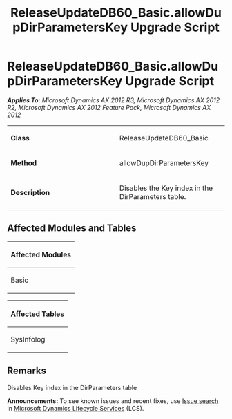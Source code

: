 ﻿---
title: ReleaseUpdateDB60_Basic.allowDupDirParametersKey Upgrade Script
TOCTitle: ReleaseUpdateDB60_Basic.allowDupDirParametersKey Upgrade Script
ms:assetid: da8369b8-ccaf-2481-6112-98ca7db07505
ms:mtpsurl: https://msdn.microsoft.com/en-us/library/JJ737147(v=AX.60)
ms:contentKeyID: 49711590
ms.date: 05/18/2015
mtps_version: v=AX.60
---

# ReleaseUpdateDB60\_Basic.allowDupDirParametersKey Upgrade Script 


_**Applies To:** Microsoft Dynamics AX 2012 R3, Microsoft Dynamics AX 2012 R2, Microsoft Dynamics AX 2012 Feature Pack, Microsoft Dynamics AX 2012_

<table>
<colgroup>
<col style="width: 50%" />
<col style="width: 50%" />
</colgroup>
<tbody>
<tr class="odd">
<td><p><strong>Class</strong></p></td>
<td><p>ReleaseUpdateDB60_Basic</p></td>
</tr>
<tr class="even">
<td><p><strong>Method</strong></p></td>
<td><p>allowDupDirParametersKey</p></td>
</tr>
<tr class="odd">
<td><p><strong>Description</strong></p></td>
<td><p>Disables the Key index in the DirParameters table.</p></td>
</tr>
</tbody>
</table>


## Affected Modules and Tables

<table>
<colgroup>
<col style="width: 100%" />
</colgroup>
<thead>
<tr class="header">
<th><p>Affected Modules</p></th>
</tr>
</thead>
<tbody>
<tr class="odd">
<td><p>Basic</p></td>
</tr>
</tbody>
</table>


<table>
<colgroup>
<col style="width: 100%" />
</colgroup>
<thead>
<tr class="header">
<th><p>Affected Tables</p></th>
</tr>
</thead>
<tbody>
<tr class="odd">
<td><p>SysInfolog</p></td>
</tr>
</tbody>
</table>


## Remarks

Disables Key index in the DirParameters table

  
**Announcements:** To see known issues and recent fixes, use [Issue search](http://go.microsoft.com/fwlink/?linkid=389258) in [Microsoft Dynamics Lifecycle Services](http://go.microsoft.com/fwlink/?linkid=306505) (LCS).

